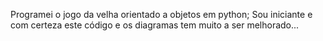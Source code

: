 Programei o jogo da velha orientado a objetos em python;
Sou iniciante e com certeza este código e os diagramas tem muito a ser melhorado...
